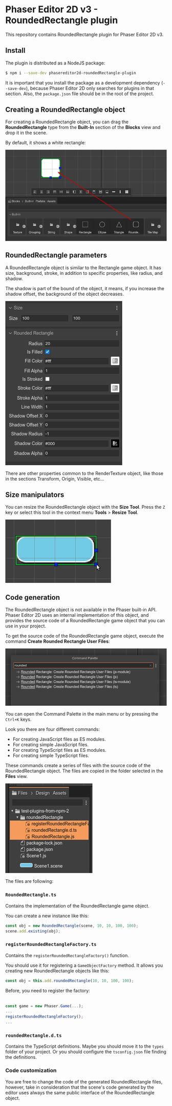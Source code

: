 # Phaser Editor 2D v3 - RoundedRectangle plugin

This repository contains RoundedRectangle plugin for Phaser Editor 2D v3.

## Install

The plugin is distributed as a NodeJS package:

```bash
$ npm i --save-dev phasereditor2d-roundedRectangle-plugin
```

It is important that you install the package as a development dependency (`--save-dev`), because Phaser Editor 2D only searches for plugins in that section. Also, the `package.json` file should be in the root of the project.

## Creating a RoundedRectangle object

For creating a RoundedRectangle object, you can drag the **RoundedRectangle** type from the **Built-In** section of the **Blocks** view and drop it in the scene.

By default, it shows a white rectangle:

![Create object](images/create-roundedRectangle.png)

## RoundedRectangle parameters  

A RoundedRectangle object is similar to the Rectangle game object. It has size, background, stroke, in addition to specific properties, like radius, and shadow.

The shadow is part of the bound of the object, it means, if you increase the shadow offset, the background of the object decreases.

![RoundedRectangle properties](images/properties.png)

There are other properties common to the RenderTexture object, like those in the sections Transform, Origin, Visible, etc...

## Size manipulators

You can resize the RoundedRectangle object with the **Size Tool**. Press the `Z` key or select this tool in the context menu **Tools** > **Resize Tool**.

![Resize tool](images/size-tool.png)

## Code generation

The RoundedRectangle object is not available in the Phaser built-in API. Phaser Editor 2D uses an internal implementation of this object, and provides the source code of a RoundedRectangle game object that you can use in your project.

To get the source code of the RoundedRectangle game object, execute the command **Create Rounded Rectangle User Files**:

![Create rounded rectangle files command](images/create-files-commands.png)

You can open the Command Palette in the main menu or by pressing the `Ctrl+K` keys.

Look you there are four different commands:

* For creating JavaScript files as ES modules.
* For creating simple JavaScript files.
* For creating TypeScript files as ES modules.
* For creating simple TypeScript files.

These commands create a series of files with the source code of the RoundedRectangle object. The files are copied in the folder selected in the **Files** view.

![Rounded rectangle user files](images/api-files.png)

The files are following:

### `RoundedRectangle.ts`
 
Contains the implementation of the RoundedRectangle game object.

You can create a new instance like this:

```javascript
const obj = new RoundedRectangle(scene, 10, 10, 100, 100);
scene.add.existing(obj);
```

### `registerRoundedRectangleFactory.ts`

Contains the `registerRoundedRectangleFactory()` function. 

You should use it for registering a `GameObjectFactory` method. It allows you creating new RoundedRectangle objects like this: 

```javascript
const obj = this.add.roundedRectangle(10, 10, 100, 100);
```
Before, you need to register the factory:

```javascript

const game = new Phaser.Game(...);
...
registerRoundedRectangleFactory();
...
```

### `roundedRectangle.d.ts`

Contains the TypeScript definitions. Maybe you should move it to the `types` folder of your project. Or you should configure the `tsconfig.json` file finding the definitions.

### Code customization

You are free to change the code of the generated RoundedRectangle files, however, take in consideration that the scene's code generated by the editor uses always the same public interface of the RoundedRectangle object.

